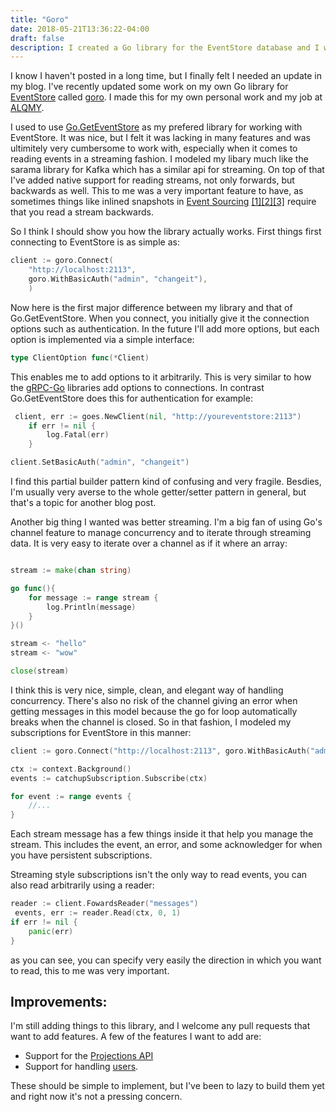 ```yaml
---
title: "Goro"
date: 2018-05-21T13:36:22-04:00
draft: false
description: I created a Go library for the EventStore database and I wanted to share it with the world
---
```


I know I haven't posted in a long time, but I finally felt I needed an update in my blog. I've recently updated some work on my own Go library for [EventStore](https://eventstore.org) called [goro](https://github.com/vectorhacker/goro). I made this for my own personal work and my job at [ALQMY](http://alqmy.io). 

I used to use [Go.GetEventStore](https://github.com/jetbasrawi/go.geteventstore) as my prefered library for working with EventStore. It was nice, but I felt it was lacking in many features and was ultimitely very cumbersome to work with, especially when it comes to reading events in a streaming fashion. I modeled my libary much like the sarama library for Kafka which has a similar api for streaming. On top of that I've added native support for reading streams, not only forwards, but backwards as well. This to me was a very important feature to have, as sometimes things like inlined snapshots in [Event Sourcing](https://martinfowler.com/eaaDev/EventSourcing.html) [[1]](https://martinfowler.com/eaaDev/EventSourcing.html)[[2]](http://microservices.io/patterns/data/event-sourcing.html)[[3]](https://eventstore.org/docs/event-sourcing-basics/index.html) require that you read a stream backwards.

So I think I should show you how the library actually works. First things first connecting to EventStore is as simple as:

```go
client := goro.Connect(
    "http://localhost:2113", 
    goro.WithBasicAuth("admin", "changeit"),
    )
```

Now here is the first major difference between my library and that of Go.GetEventStore. When you connect, you initially give it the connection options such as authentication. In the future I'll add more options, but each option is implemented via a simple interface:

```go
type ClientOption func(*Client)
```

This enables me to add options to it arbitrarily. This is very similar to how the [gRPC-Go](https://github.com/grpc/grpc-go) libraries add options to connections. In contrast Go.GetEventStore does this for authentication for example:

```go
 client, err := goes.NewClient(nil, "http://youreventstore:2113")
	if err != nil {
		log.Fatal(err)
    }

client.SetBasicAuth("admin", "changeit")
```

I find this partial builder pattern kind of confusing and very fragile. Besdies, I'm usually very averse to the whole getter/setter pattern in general, but that's a topic for another blog post.

Another big thing I wanted was better streaming. I'm a big fan of using Go's channel feature to manage concurrency and to iterate through streaming data. It is very easy to iterate over a channel as if it where an array:

```go

stream := make(chan string)

go func(){
    for message := range stream {
        log.Println(message)
    }
}()

stream <- "hello"
stream <- "wow"

close(stream)
```

I think this is very nice, simple, clean, and elegant way of handling concurrency. There's also no risk of the channel giving an error when getting messages in this model because the go for loop automatically breaks when the channel is closed. So in that fashion, I modeled my subscriptions for EventStore in this manner:


```go
client := goro.Connect("http://localhost:2113", goro.WithBasicAuth("admin", "changeit"))

ctx := context.Background()
events := catchupSubscription.Subscribe(ctx)

for event := range events {
    //...
}
```

Each stream message has a few things inside it that help you manage the stream. This includes the event, an error, and some acknowledger for when you have persistent subscriptions.


Streaming style subscriptions isn't the only way to read events, you can also read arbitrarily using a reader:
```go
reader := client.FowardsReader("messages")
 events, err := reader.Read(ctx, 0, 1)
if err != nil {
    panic(err)
}
```

as you can see, you can specify very easily the direction in which you want to read, this to me was very important.

## Improvements:
I'm still adding things to this library, and I welcome any pull requests that want to add features. A few of the features I want to add are:

- Support for the [Projections API](https://eventstore.org/docs/projections/api/index.html)
- Support for handling [users](https://eventstore.org/docs/http-api/swagger/Users.html).

These should be simple to implement, but I've been to lazy to build them yet and right now it's not a pressing concern.
